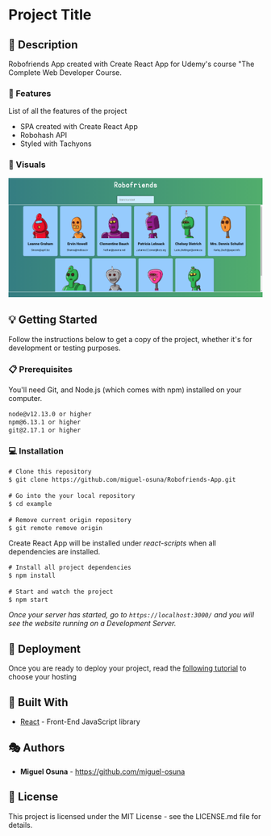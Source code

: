 # Project Title

## :book: Description

Robofriends App created with Create React App for Udemy's course "The Complete Web Developer Course.

### :dart: Features

List of all the features of the project

- SPA created with Create React App
- Robohash API
- Styled with Tachyons

### :high_brightness: Visuals

![](img/robofriends_app.png)

## :bulb: Getting Started

Follow the instructions below to get a copy of the project, whether it's for development or testing purposes.

### :clipboard: Prerequisites

You'll need Git, and Node.js (which comes with npm) installed on your computer.

```
node@v12.13.0 or higher
npm@6.13.1 or higher
git@2.17.1 or higher
```

### :computer: Installation

```
# Clone this repository
$ git clone https://github.com/miguel-osuna/Robofriends-App.git

# Go into the your local repository
$ cd example

# Remove current origin repository
$ git remote remove origin
```

Create React App will be installed under _react-scripts_ when all dependencies are installed.

```
# Install all project dependencies
$ npm install

# Start and watch the project
$ npm start
```

_Once your server has started, go to `https://localhost:3000/` and you will see the website running on a Development Server._

## :rocket: Deployment

Once you are ready to deploy your project, read the [following tutorial](https://create-react-app.dev/docs/deployment) to choose your hosting

## :wrench: Built With

- [React](https://reactjs.org/) - Front-End JavaScript library

## :performing_arts: Authors

- **Miguel Osuna** - https://github.com/miguel-osuna

## :ledger: License

This project is licensed under the MIT License - see the LICENSE.md file for details.
